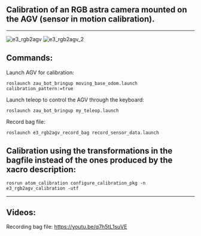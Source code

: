 ## Calibration of an RGB astra camera mounted on the AGV (sensor in motion calibration).
_______________________________

![e3_rgb2agv](https://user-images.githubusercontent.com/80167550/219379619-d4686598-b031-4169-87ab-eb876562a648.png)
![e3_rgb2agv_2](https://user-images.githubusercontent.com/80167550/219379671-8de664b2-4733-48cf-a07e-b18378186642.png)

## Commands:
Launch AGV for calibration:

    roslaunch zau_bot_bringup moving_base_odom.launch calibration_pattern:=true

Launch teleop to control the AGV through the keyboard:

    roslaunch zau_bot_bringup my_teleop.launch 

Record bag file:

    roslaunch e3_rgb2agv_record_bag record_sensor_data.launch

## Calibration using the transformations in the bagfile instead of the ones produced by the xacro description:

    rosrun atom_calibration configure_calibration_pkg -n e3_rgb2agv_calibration -utf

_______________________________
## Videos:
Recording bag file: https://youtu.be/q7h5tL1suVE
